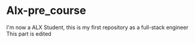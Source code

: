 # Alx-pre_course
I'm now a ALX Student, this is my first repository as a full-stack engineer
This part is edited
